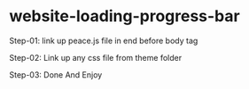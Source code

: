# website-loading-progress-bar

Step-01: link up peace.js file in end before body tag

Step-02: Link up any css file from theme folder

Step-03: Done And Enjoy
